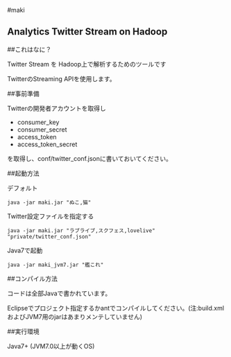 #maki

## Analytics Twitter Stream on Hadoop


##これはなに？

Twitter Stream を Hadoop上で解析するためのツールです

TwitterのStreaming APIを使用します。

##事前準備

Twitterの開発者アカウントを取得し

* consumer_key
* consumer_secret
* access_token
* access_token_secret

を取得し、conf/twitter_conf.jsonに書いておいてください。


##起動方法

デフォルト

	java -jar maki.jar "ぬこ,猫"

Twitter設定ファイルを指定する

	java -jar maki.jar "ラブライブ,スクフェス,lovelive" "private/twitter_conf.json"

Java7で起動

	java -jar maki_jvm7.jar "艦これ"


##コンパイル方法

コードは全部Javaで書かれています。

Eclipseでプロジェクト指定するかantでコンパイルしてください。(注:build.xmlおよびJVM7用のjarはあまりメンテしていません)


##実行環境

Java7+ (JVM7.0以上が動くOS)



